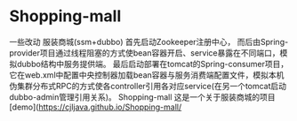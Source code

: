 # Shopping-mall
一些改动
服装商城(ssm+dubbo)
首先启动Zookeeper注册中心，
而后由Spring-provider项目通过线程阻塞的方式使bean容器开启、service暴露在不同端口，模拟dubbo结构中服务提供端。
最后启动部署在tomcat的Spring-consumer项目，它在web.xml中配置中央控制器加载bean容器与服务消费端配置文件，模拟本机伪集群分布式RPC的方式使各controller引用各对应service(在另一个tomcat启动dubbo-admin管理引用关系)。
 Shopping-mall
这是一个关于服装商城的项目
 [demo](https://cjljava.github.io/Shopping-mall/

